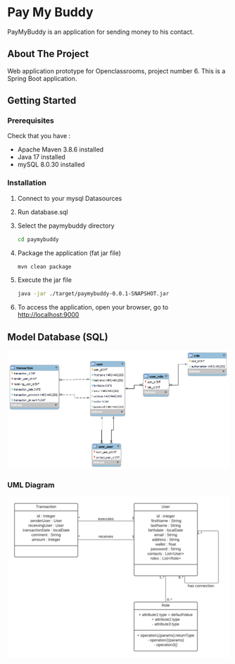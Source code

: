 # Pay My Buddy

PayMyBuddy is an application for sending money to his contact.

## About The Project

Web application prototype for Openclassrooms, project number 6.
This is a Spring Boot application.

## Getting Started

### Prerequisites

Check that you have :

* Apache Maven 3.8.6 installed
* Java 17 installed
* mySQL 8.0.30 installed

### Installation

1. Connect to your mysql Datasources
2. Run database.sql

3. Select the paymybuddy directory
   ```sh
   cd paymybuddy
   ```
4. Package the application (fat jar file)
   ```sh
   mvn clean package
      ```

5. Execute the jar file
   ```sh
   java -jar ./target/paymybuddy-0.0.1-SNAPSHOT.jar
   ```
6. To access the application, open your browser, go to [http://localhost:9000](http://localhost:9000)

## Model Database (SQL)

![Model BDD](/img/diagrammeDataBase.png)

 
### UML Diagram

![Diagram UML](/img/DiagrammeClassP6.png)